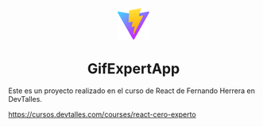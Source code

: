 <div align="center">
  <img src="./public/vite.svg" />
  <h1>GifExpertApp</h1>
</div>

Este es un proyecto realizado en el curso de React de Fernando Herrera en DevTalles.

https://cursos.devtalles.com/courses/react-cero-experto
